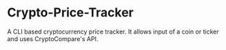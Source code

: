 # Crypto-Price-Tracker
A CLI based cryptocurrency price tracker. It allows input of a coin or ticker and uses CryptoCompare's API.
